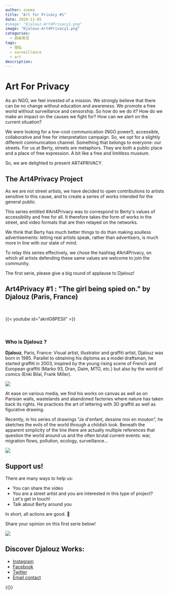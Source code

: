 ```yaml
---
author: zooma
title: "Art for Privacy #1"
date: 2020-11-05
#image: "Djalouz-Art4Privacy1.png"
image: "Djalouz-Art4Privacy1.png"
categories:
  - 自由发言
tags:
  - 隐私
  - surveillance
  - art
description:
---
```


# Art For Privacy

As an NGO, we feel invested of a mission.  We strongly believe that there can be no change without education and awareness. We promote a free world without surveillance and censorship. So how do we do it? How do we make an impact on the causes we fight for? How can we alert on the current situation?

We were looking for a low-cost communication (NGO power!), accessible, collaborative and free for interpretation campaign.  So, we opt for a slightly different communication channel. Something that belongs to everyone: our streets. For us at Berty, streets are metaphors. They are both a public place and a place of free expression. A bit like a free and limitless museum.

So, we are delighted to present ART4PRIVACY.


## The Art4Privacy Project

As we are not street artists, we have decided to open contributions to artists sensitive to this cause, and to create a series of works intended for the general public.

This series entitled #Art4Privacy was to correspond to Berty's values of accessibility and free for all. It therefore takes the form of works in the street, and video formats that are then relayed on the networks.

We think that Berty has much better things to do than making soulless advertisements: letting real artists speak, rather than advertisers, is much more in line with our state of mind.

To relay this series effectively, we chose the hashtag #Art4Privacy, on which all artists defending these same values are welcome to join the community.

The first serie, please give a big round of applause to Djalouz!

## Art4Privacy #1 : "The girl being spied on." by Djalouz (Paris, France)

</br>

{{< youtube id="aknIG8PESiI" >}}

</br>


### Who is Djalouz ?

**Djalouz**, Paris, France: Visual artist, illustrator and graffiti artist, Djalouz was born in 1985. Parallel to obtaining his diploma as a model draftsman, he started graffiti in 2003, inspired by the young rising scene of French and European graffiti (Marko 93, Dran, Daim, MTO, etc.) but also by the world of comics (Enki Bilal, Frank Miller).

![](https://i.imgur.com/qKbJXft.jpg)

At ease on various media, we find his works on canvas as well as on Parisian walls, wastelands and abandoned factories where nature has taken back its rights. He practices the art of lettering with 3D graffiti as well as figurative drawing.

 Recently, in his series of drawings "Je d'enfant, dessine moi en mouton", he sketches the evils of the world through a childish look. Beneath the apparent simplicity of the line there are actually multiple references that question the world around us and the often brutal current events: war, migration flows, pollution, ecology, surveillance...

![](https://i.imgur.com/2qevch5.jpg)


## Support us!

There are many ways to help us:
* You can share the video
* You are a street artist and you are interested in this type of project? Let's get in touch!
* Talk about Berty around you

In short, all actions are good. 🧡

Share your opinion on this first serie below!

![](https://i.imgur.com/4J0UkGF.jpg)


## Discover Djalouz Works:
* [Instagram](https://www.instagram.com/djalouz/)
* [Facebook](https://www.facebook.com/pages/djalouz/262896791627)
* [Twitter](https://twitter.com/djalouz)
* [Email contact](mailto:dja.louz@gmail.com)



{{<tweet id="1324380426090270721">}}


